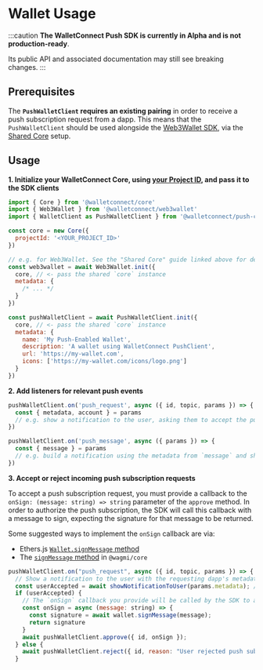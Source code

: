 # Wallet Usage

:::caution
**The WalletConnect Push SDK is currently in Alpha and is not production-ready**.

Its public API and associated documentation may still see breaking changes.
:::

## Prerequisites

The **`PushWalletClient` requires an existing pairing** in order to receive a push subscription request from a dapp.
This means that the `PushWalletClient` should be used alongside the [Web3Wallet SDK](../web3wallet/installation.md), via the [Shared Core](../guides/shared-core.md) setup.

## Usage

**1. Initialize your WalletConnect Core, using [your Project ID](../../cloud/relay.md), and pass it to the SDK clients**

```javascript
import { Core } from '@walletconnect/core'
import { Web3Wallet } from '@walletconnect/web3wallet'
import { WalletClient as PushWalletClient } from '@walletconnect/push-client'

const core = new Core({
  projectId: '<YOUR_PROJECT_ID>'
})

// e.g. for Web3Wallet. See the "Shared Core" guide linked above for details.
const web3wallet = await Web3Wallet.init({
  core, // <- pass the shared `core` instance
  metadata: {
    /* ... */
  }
})

const pushWalletClient = await PushWalletClient.init({
  core, // <- pass the shared `core` instance
  metadata: {
    name: 'My Push-Enabled Wallet',
    description: 'A wallet using WalletConnect PushClient',
    url: 'https://my-wallet.com',
    icons: ['https://my-wallet.com/icons/logo.png']
  }
})
```

**2. Add listeners for relevant push events**

```javascript
pushWalletClient.on('push_request', async ({ id, topic, params }) => {
  const { metadata, account } = params
  // e.g. show a notification to the user, asking them to accept the push subscription request.
})

pushWalletClient.on('push_message', async ({ params }) => {
  const { message } = params
  // e.g. build a notification using the metadata from `message` and show to the user.
})
```

**3. Accept or reject incoming push subscription requests**

To accept a push subscription request, you must provide a callback to the `onSign: (message: string) => string` parameter of the `approve` method.
In order to authorize the push subscription, the SDK will call this callback with a message to sign, expecting the signature for that message to be returned.

Some suggested ways to implement the `onSign` callback are via:

- Ethers.js [`Wallet.signMessage` method](https://docs.ethers.org/v5/api/signer/#Signer-signMessage)
- The [`signMessage` method](https://wagmi.sh/core/actions/signMessage) in `@wagmi/core`

```javascript
pushWalletClient.on("push_request", async ({ id, topic, params }) => {
  // Show a notification to the user with the requesting dapp's metadata, asking them to accept the push subscription request.
  const userAccepted = await showNotificationToUser(params.metadata); // <- your own handler
  if (userAccepted) {
    // The `onSign` callback you provide will be called by the SDK to authorize the push subscription.
    const onSign = async (message: string) => {
      const signature = await wallet.signMessage(message);
      return signature
    }
    await pushWalletClient.approve({ id, onSign });
  } else {
    await pushWalletClient.reject({ id, reason: "User rejected push subscription request" });
  }
```
